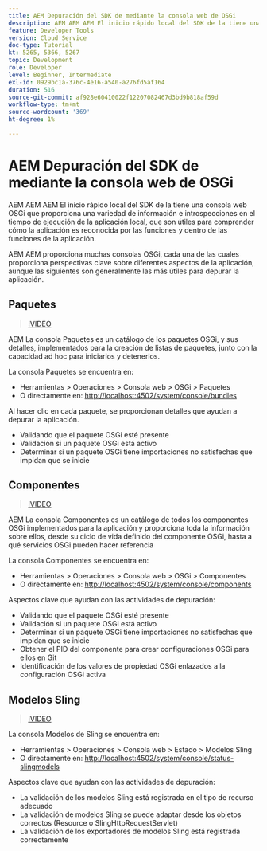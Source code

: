 ```yaml
---
title: AEM Depuración del SDK de mediante la consola web de OSGi
description: AEM AEM AEM El inicio rápido local del SDK de la tiene una consola web OSGi que proporciona una variedad de información e introspecciones en el tiempo de ejecución de la aplicación local, que son útiles para comprender cómo la aplicación es reconocida por las funciones y dentro de las funciones de la aplicación.
feature: Developer Tools
version: Cloud Service
doc-type: Tutorial
kt: 5265, 5366, 5267
topic: Development
role: Developer
level: Beginner, Intermediate
exl-id: 0929bc1a-376c-4e16-a540-a276fd5af164
duration: 516
source-git-commit: af928e60410022f12207082467d3bd9b818af59d
workflow-type: tm+mt
source-wordcount: '369'
ht-degree: 1%

---
```


# AEM Depuración del SDK de mediante la consola web de OSGi

AEM AEM AEM El inicio rápido local del SDK de la tiene una consola web OSGi que proporciona una variedad de información e introspecciones en el tiempo de ejecución de la aplicación local, que son útiles para comprender cómo la aplicación es reconocida por las funciones y dentro de las funciones de la aplicación.

AEM AEM proporciona muchas consolas OSGi, cada una de las cuales proporciona perspectivas clave sobre diferentes aspectos de la aplicación, aunque las siguientes son generalmente las más útiles para depurar la aplicación.

## Paquetes

>[!VIDEO](https://video.tv.adobe.com/v/34335?quality=12&learn=on)

AEM La consola Paquetes es un catálogo de los paquetes OSGi, y sus detalles, implementados para la creación de listas de paquetes, junto con la capacidad ad hoc para iniciarlos y detenerlos.

La consola Paquetes se encuentra en:

+ Herramientas > Operaciones > Consola web > OSGi > Paquetes
+ O directamente en: [http://localhost:4502/system/console/bundles](http://localhost:4502/system/console/bundles)

Al hacer clic en cada paquete, se proporcionan detalles que ayudan a depurar la aplicación.

+ Validando que el paquete OSGi esté presente
+ Validación si un paquete OSGi está activo
+ Determinar si un paquete OSGi tiene importaciones no satisfechas que impidan que se inicie

## Componentes

>[!VIDEO](https://video.tv.adobe.com/v/34336?quality=12&learn=on)

AEM La consola Componentes es un catálogo de todos los componentes OSGi implementados para la aplicación y proporciona toda la información sobre ellos, desde su ciclo de vida definido del componente OSGi, hasta a qué servicios OSGi pueden hacer referencia

La consola Componentes se encuentra en:

+ Herramientas > Operaciones > Consola web > OSGi > Componentes
+ O directamente en: [http://localhost:4502/system/console/components](http://localhost:4502/system/console/components)

Aspectos clave que ayudan con las actividades de depuración:

+ Validando que el paquete OSGi esté presente
+ Validación si un paquete OSGi está activo
+ Determinar si un paquete OSGi tiene importaciones no satisfechas que impidan que se inicie
+ Obtener el PID del componente para crear configuraciones OSGi para ellos en Git
+ Identificación de los valores de propiedad OSGi enlazados a la configuración OSGi activa

## Modelos Sling

>[!VIDEO](https://video.tv.adobe.com/v/34337?quality=12&learn=on)

La consola Modelos de Sling se encuentra en:

+ Herramientas > Operaciones > Consola web > Estado > Modelos Sling
+ O directamente en: [http://localhost:4502/system/console/status-slingmodels](http://localhost:4502/system/console/status-slingmodels)

Aspectos clave que ayudan con las actividades de depuración:

+ La validación de los modelos Sling está registrada en el tipo de recurso adecuado
+ La validación de modelos Sling se puede adaptar desde los objetos correctos (Resource o SlingHttpRequestServlet)
+ La validación de los exportadores de modelos Sling está registrada correctamente
